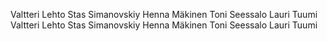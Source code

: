 Valtteri Lehto
Stas Simanovskiy
Henna Mäkinen
Toni Seessalo
Lauri Tuumi
Valtteri Lehto
Stas Simanovskiy
Henna Mäkinen
Toni Seessalo
Lauri Tuumi


